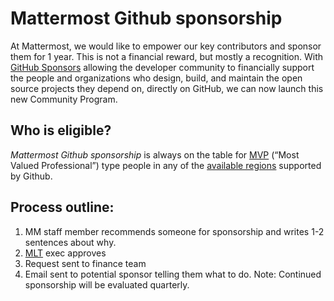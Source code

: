 # Mattermost Github sponsorship
At Mattermost, we would like to empower our key contributors and sponsor them for 1 year. This is not a financial reward, but mostly a recognition.
With [GitHub Sponsors](https://docs.github.com/en/github/supporting-the-open-source-community-with-github-sponsors/about-github-sponsors#about-github-sponsors)  allowing the developer community to financially support the people and organizations who design, build, and maintain the open source projects they depend on, directly on GitHub, we can now launch this new Community Program.
## Who is eligible?
_Mattermost Github sponsorship_ is always on the table for [MVP](https://developers.mattermost.com/contribute/mvp/) (“Most Valued Professional”) type people in any of the [available regions](https://github.com/sponsors) supported by Github.
## Process outline:
1. MM staff member recommends someone for sponsorship and writes 1-2 sentences about why.
2. [MLT](https://handbook.mattermost.com/company/about-mattermost/list-of-terms#mlt) exec approves
3. Request sent to finance team
4. Email sent to potential sponsor telling them what to do.
Note: Continued sponsorship will be evaluated quarterly.

